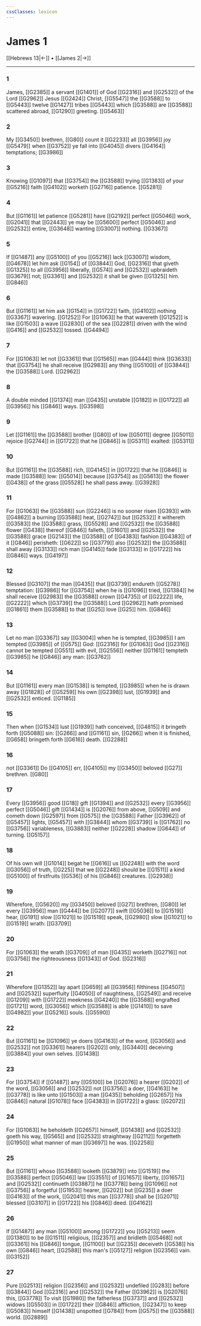 ```yaml
---
cssClasses: lexicon
---
```

# James 1

[[Hebrews 13|←]] • [[James 2|→]]

---

### 1
James, [[G2385]] a servant [[G1401]] of God [[G2316]] and [[G2532]] of the Lord [[G2962]] Jesus [[G2424]] Christ, [[G5547]] the [[G3588]] to [[G5443]] twelve [[G1427]] tribes [[G5443]] which [[G3588]] are [[G3588]] scattered abroad, [[G1290]] greeting. [[G5463]]

### 2
My [[G3450]] brethren, [[G80]] count it [[G2233]] all [[G3956]] joy [[G5479]] when [[G3752]] ye fall into [[G4045]] divers [[G4164]] temptations; [[G3986]]

### 3
Knowing [[G1097]] that [[G3754]] the [[G3588]] trying [[G1383]] of your [[G5216]] faith [[G4102]] worketh [[G2716]] patience. [[G5281]]

### 4
But [[G1161]] let patience [[G5281]] have [[G2192]] perfect [[G5046]] work, [[G2041]] that [[G2443]] ye may be [[G5600]] perfect [[G5046]] and [[G2532]] entire, [[G3648]] wanting [[G3007]] nothing. [[G3367]]

### 5
If [[G1487]] any [[G5100]] of you [[G5216]] lack [[G3007]] wisdom, [[G4678]] let him ask [[G154]] of [[G3844]] God, [[G2316]] that giveth [[G1325]] to all [[G3956]] liberally, [[G574]] and [[G2532]] upbraideth [[G3679]] not; [[G3361]] and [[G2532]] it shall be given [[G1325]] him. [[G846]]

### 6
But [[G1161]] let him ask [[G154]] in [[G1722]] faith, [[G4102]] nothing [[G3367]] wavering. [[G1252]] For [[G1063]] he that wavereth [[G1252]] is like [[G1503]] a wave [[G2830]] of the sea [[G2281]] driven with the wind [[G416]] and [[G2532]] tossed. [[G4494]]

### 7
For [[G1063]] let not [[G3361]] that [[G1565]] man [[G444]] think [[G3633]] that [[G3754]] he shall receive [[G2983]] any thing [[G5100]] of [[G3844]] the [[G3588]] Lord. [[G2962]]

### 8
A double minded [[G1374]] man [[G435]] unstable [[G182]] in [[G1722]] all [[G3956]] his [[G846]] ways. [[G3598]]

### 9
Let [[G1161]] the [[G3588]] brother [[G80]] of low [[G5011]] degree [[G5011]] rejoice [[G2744]] in [[G1722]] that he [[G846]] is [[G5311]] exalted: [[G5311]]

### 10
But [[G1161]] the [[G3588]] rich, [[G4145]] in [[G1722]] that he [[G846]]  is made [[G3588]] low: [[G5014]] because [[G3754]] as [[G5613]] the flower [[G438]] of the grass [[G5528]] he shall pass away. [[G3928]]

### 11
For [[G1063]] the [[G3588]] sun [[G2246]] is no sooner risen [[G393]] with [[G4862]]  a burning [[G3588]] heat, [[G2742]] but [[G2532]] it withereth [[G3583]] the [[G3588]] grass, [[G5528]] and [[G2532]] the [[G3588]] flower [[G438]] thereof [[G846]] falleth, [[G1601]] and [[G2532]] the [[G3588]] grace [[G2143]] the [[G3588]] of [[G4383]] fashion [[G4383]] of it [[G846]] perisheth: [[G622]] so [[G3779]] also [[G2532]] the [[G3588]] shall away [[G3133]] rich man [[G4145]] fade [[G3133]] in [[G1722]] his [[G846]] ways. [[G4197]]

### 12
Blessed [[G3107]] the man [[G435]] that [[G3739]] endureth [[G5278]] temptation: [[G3986]] for [[G3754]] when he is [[G1096]] tried, [[G1384]] he shall receive [[G2983]] the [[G3588]] crown [[G4735]] of [[G2222]] life, [[G2222]] which [[G3739]] the [[G3588]] Lord [[G2962]] hath promised [[G1861]] them [[G3588]] to that [[G25]] love [[G25]] him. [[G846]]

### 13
Let no man [[G3367]] say [[G3004]] when he is tempted, [[G3985]] I am tempted [[G3985]] of [[G575]] God: [[G2316]] for [[G1063]] God [[G2316]] cannot be tempted [[G551]] with evil, [[G2556]] neither [[G1161]] tempteth [[G3985]] he [[G846]] any man: [[G3762]]

### 14
But [[G1161]] every man [[G1538]] is tempted, [[G3985]] when he is drawn away [[G1828]] of [[G5259]] his own [[G2398]] lust, [[G1939]] and [[G2532]] enticed. [[G1185]]

### 15
Then when [[G1534]] lust [[G1939]] hath conceived, [[G4815]] it bringeth forth [[G5088]] sin: [[G266]] and [[G1161]] sin, [[G266]] when it is finished, [[G658]] bringeth forth [[G616]] death. [[G2288]]

### 16
not [[G3361]] Do [[G4105]] err, [[G4105]] my [[G3450]] beloved [[G27]] brethren. [[G80]]

### 17
Every [[G3956]] good [[G18]] gift [[G1394]] and [[G2532]] every [[G3956]] perfect [[G5046]] gift [[G1434]] is [[G2076]] from above, [[G509]] and cometh down [[G2597]] from [[G575]] the [[G3588]] Father [[G3962]] of [[G5457]] lights, [[G5457]] with [[G3844]] whom [[G3739]] is [[G1762]] no [[G3756]] variableness, [[G3883]] neither [[G2228]] shadow [[G644]] of turning. [[G5157]]

### 18
Of his own will [[G1014]] begat he [[G616]] us [[G2248]] with the word [[G3056]] of truth, [[G225]] that we [[G2248]] should be [[G1511]] a kind [[G5100]] of firstfruits [[G536]] of his [[G846]] creatures. [[G2938]]

### 19
Wherefore, [[G5620]] my [[G3450]] beloved [[G27]] brethren, [[G80]] let every [[G3956]] man [[G444]] be [[G2077]] swift [[G5036]] to [[G1519]] hear, [[G191]] slow [[G1021]] to [[G1519]] speak, [[G2980]] slow [[G1021]] to [[G1519]] wrath: [[G3709]]

### 20
For [[G1063]] the wrath [[G3709]] of man [[G435]] worketh [[G2716]] not [[G3756]] the righteousness [[G1343]] of God. [[G2316]]

### 21
Wherefore [[G1352]] lay apart [[G659]] all [[G3956]] filthiness [[G4507]] and [[G2532]] superfluity [[G4050]] of naughtiness, [[G2549]] and receive [[G1209]] with [[G1722]] meekness [[G4240]] the [[G3588]] engrafted [[G1721]] word, [[G3056]] which [[G3588]] is able [[G1410]] to save [[G4982]] your [[G5216]] souls. [[G5590]]

### 22
But [[G1161]] be [[G1096]] ye doers [[G4163]] of the word, [[G3056]] and [[G2532]] not [[G3361]] hearers [[G202]] only, [[G3440]] deceiving [[G3884]] your own selves. [[G1438]]

### 23
For [[G3754]] if [[G1487]] any [[G5100]] be [[G2076]] a hearer [[G202]] of the word, [[G3056]] and [[G2532]] not [[G3756]] a doer, [[G4163]] he [[G3778]] is like unto [[G1503]] a man [[G435]] beholding [[G2657]] his [[G846]] natural [[G1078]] face [[G4383]] in [[G1722]] a glass: [[G2072]]

### 24
For [[G1063]] he beholdeth [[G2657]] himself, [[G1438]] and [[G2532]] goeth his way, [[G565]] and [[G2532]] straightway [[G2112]] forgetteth [[G1950]] what manner of man [[G3697]] he was. [[G2258]]

### 25
But [[G1161]] whoso [[G3588]] looketh [[G3879]] into [[G1519]] the [[G3588]] perfect [[G5046]] law [[G3551]] of [[G1657]] liberty, [[G1657]] and [[G2532]] continueth [[G3887]] he [[G3778]] being [[G1096]] not [[G3756]] a forgetful [[G1953]] hearer, [[G202]] but [[G235]] a doer [[G4163]] of the work, [[G2041]] this man [[G3778]] shall be [[G2071]] blessed [[G3107]] in [[G1722]] his [[G846]] deed. [[G4162]]

### 26
If [[G1487]] any man [[G5100]] among [[G1722]] you [[G5213]] seem [[G1380]] to be [[G1511]] religious, [[G2357]] and bridleth [[G5468]] not [[G3361]] his [[G846]] tongue, [[G1100]] but [[G235]] deceiveth [[G538]] his own [[G846]] heart, [[G2588]] this man's [[G5127]] religion [[G2356]] vain. [[G3152]]

### 27
Pure [[G2513]] religion [[G2356]] and [[G2532]] undefiled [[G283]] before [[G3844]] God [[G2316]] and [[G2532]] the Father [[G3962]] is [[G2076]] this, [[G3778]] To visit [[G1980]] the fatherless [[G3737]] and [[G2532]] widows [[G5503]] in [[G1722]] their [[G846]] affliction, [[G2347]] to keep [[G5083]] himself [[G1438]] unspotted [[G784]] from [[G575]] the [[G3588]] world. [[G2889]]